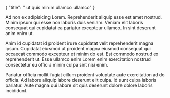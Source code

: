 {
  "title": " ut quis minim ullamco ullamco"
}

Ad non ex adipisicing Lorem. Reprehenderit aliquip esse est amet nostrud. Minim ipsum qui esse non laboris duis veniam. Veniam elit laboris consequat qui cupidatat ea pariatur excepteur ullamco. In sint deserunt anim enim ut.

Anim id cupidatat id proident irure cupidatat velit reprehenderit magna ipsum. Cupidatat eiusmod ut proident magna eiusmod consequat qui occaecat commodo excepteur et minim do est. Est commodo nostrud ex reprehenderit ut. Esse ullamco enim Lorem enim exercitation nostrud consectetur eu officia minim culpa sint nisi enim.

Pariatur officia mollit fugiat cillum proident voluptate aute exercitation ad do officia. Ad labore aliquip labore deserunt elit culpa. Id sunt culpa laboris pariatur. Aute magna qui labore sit quis deserunt dolore dolore laboris incididunt.